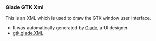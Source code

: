 ### Glade GTK Xml

This is an XML which is used to draw the GTK window user interface.

* It was automatically generated by [Glade](https://glade.gnome.org/), a UI designer.
* [gtk.glade.XML](https://developer.gnome.org/pygtk/stable/class-gladexml.html)
